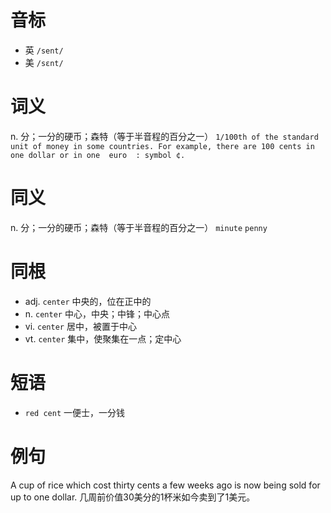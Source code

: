 # 音标

- 英 `/sent/`
- 美 `/sɛnt/`

# 词义

n. 分；一分的硬币；森特（等于半音程的百分之一）
`1/100th of the standard unit of money in some countries. For example, there are 100 cents in one dollar or in one  euro  : symbol ¢.`

# 同义

n. 分；一分的硬币；森特（等于半音程的百分之一）
`minute` `penny`

# 同根

- adj. `center` 中央的，位在正中的
- n. `center` 中心，中央；中锋；中心点
- vi. `center` 居中，被置于中心
- vt. `center` 集中，使聚集在一点；定中心

# 短语

- `red cent` 一便士，一分钱

# 例句

A cup of rice which cost thirty cents a few weeks ago is now being sold for up to one dollar.
几周前价值30美分的1杯米如今卖到了1美元。


